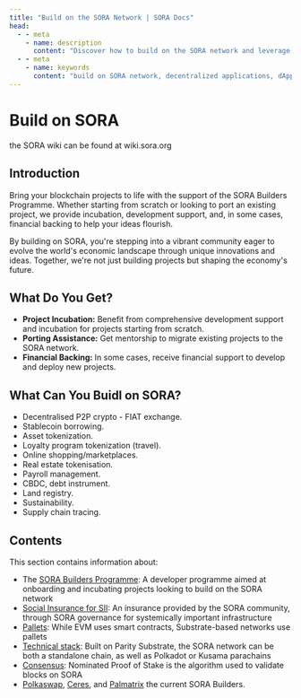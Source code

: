 ```yaml
---
title: "Build on the SORA Network | SORA Docs"
head:
  - - meta
    - name: description
      content: "Discover how to build on the SORA network and leverage its infrastructure to develop decentralized applications (dApps). Learn about the tools, resources, and documentation available to developers, and explore the opportunities for innovation and collaboration within the SORA ecosystem."
  - - meta
    - name: keywords
      content: "build on SORA network, decentralized applications, dApps, infrastructure, developers, tools, resources, documentation"
---
```


# Build on SORA

the SORA wiki can be found at wiki.sora.org

## Introduction

Bring your blockchain projects to life with the support of the SORA Builders Programme. Whether starting from scratch or looking to port an existing project, we provide incubation, development support, and, in some cases, financial backing to help your ideas flourish.

By building on SORA, you're stepping into a vibrant community eager to evolve the world's economic landscape through unique innovations and ideas. Together, we're not just building projects but shaping the economy's future.

## What Do You Get?

- **Project Incubation:** Benefit from comprehensive development support and incubation for projects starting from scratch.
- **Porting Assistance:** Get mentorship to migrate existing projects to the SORA network.
- **Financial Backing:** In some cases, receive financial support to develop and deploy new projects.

## What Can You Buidl on SORA?

- Decentralised P2P crypto - FIAT exchange.
- Stablecoin borrowing.
- Asset tokenization.
- Loyalty program tokenization (travel).
- Online shopping/marketplaces.
- Real estate tokenisation.
- Payroll management.
- CBDC, debt instrument.
- Land registry.
- Sustainability.
- Supply chain tracing.

## Contents

This section contains information about:

- The [SORA Builders Programme](/sora-builders.md): A developer programme aimed at onboarding and incubating projects looking to build on the SORA network
- [Social Insurance for SII](/social-insurance.md): An insurance provided by the SORA community, through SORA governance for systemically important infrastructure
- [Pallets](/pallets.md): While EVM uses smart contracts, Substrate-based networks use pallets
- [Technical stack](/technical-stack.md): Built on Parity Substrate, the SORA network can be both a standalone chain, as well as Polkadot or Kusama parachains
- [Consensus](/consensus.md): Nominated Proof of Stake is the
  algorithm used to validate blocks on SORA
- [Polkaswap](/participate.md), [Ceres](/ceres/overview.md), and
  [Palmatrix](/palmatrix-overview.md) the current SORA Builders.
